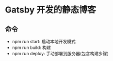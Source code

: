 # Gatsby 开发的静态博客

## 命令

- npm run start: 启动本地开发模式
- npm run build: 构建
- npm run deploy: 手动部署到服务器(包含构建步骤)
